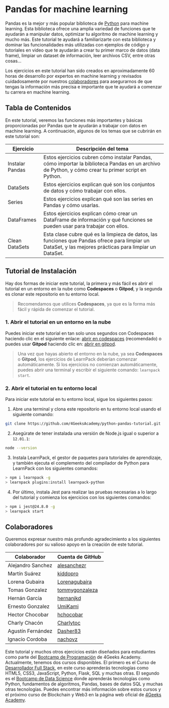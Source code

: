 # Pandas for machine learning

Pandas es la mejor y más popular biblioteca de [Python](https://4geeks.com/es/lesson/que-es-python-tutorial) para machine learning. Esta biblioteca ofrece una amplia variedad de funciones que te ayudarán a manipular datos, optimizar tu algoritmo de machine learning y mucho más. Este tutorial te ayudará a familiarizarte con esta biblioteca y dominar las funcionalidades más utilizadas con ejemplos de código y tutoriales en video que te ayudarán a crear tu primer marco de datos (data frame), limpiar un dataset de información, leer archivos CSV, entre otras cosas...

Los ejercicios en este tutorial han sido creados en aproximadamente 60 horas de desarrollo por expertos en machine learning y revisados cuidadosamente por nuestros [colaboradores](https://github.com/4GeeksAcademy/python-functions-programming-exercises/graphs/contributors) para asegurarnos de que tengas la información más precisa e importante que te ayudará a comenzar tu carrera en machine learning.

## Tabla de Contenidos

En este tutorial, veremos las funciones más importantes y básicas proporcionadas por Pandas que te ayudarán a trabajar con datos en machine learning. A continuación, algunos de los temas que se cubrirán en este tutorial son:

| Ejercicio     | Descripción del tema                                                                                                    |
|---------------|----------------------------------------------------------------------------------------------------------------------------------------------------|
|Instalar Pandas | Estos ejercicios cubren cómo instalar Pandas, cómo importar la biblioteca Pandas en un archivo de Python, y cómo crear tu primer script en Python.          |
|DataSets       | Estos ejercicios explican qué son los conjuntos de datos y cómo trabajar con ellos.                                                                                |
|Series         | Estos ejercicios explican qué son las series en Pandas y cómo usarlas.                                                                    |
|DataFrames     | Estos ejercicios explican cómo crear un DataFrame de información y qué funciones se pueden usar para trabajar con ellos.                                    |
|Clean DataSets | Esta clase cubre qué es la limpieza de datos, las funciones que Pandas ofrece para limpiar un DataSet, y las mejores prácticas para limpiar un DataSet. |

## Tutorial de Instalación

Hay dos formas de iniciar este tutorial, la primera y más fácil es abrir el tutorial en un entorno en la nube como **Codespaces** o **Gitpod**, y la segunda es clonar este repositorio en tu entorno local.

> Recomendamos que utilices **Codespaces**, ya que es la forma más fácil y rápida de comenzar el tutorial.

### 1. Abrir el tutorial en un entorno en la nube

Puedes iniciar este tutorial en tan solo unos segundos con Codespaces haciendo clic en el siguiente enlace: [abrir en codespaces](https://codespaces.new/?repo=4GeeksAcademy/python-pandas-tutorial) (recomendado) o puedes usar **Gitpod** haciendo clic en: [abrir en gitpod](https://gitpod.io#https://github.com/4GeeksAcademy/python-pandas-tutorial).

> Una vez que hayas abierto el entorno en la nube, ya sea **Codespaces** o **Gitpod**, los ejercicios de LearnPack deberían comenzar automáticamente. Si los ejercicios no comienzan automáticamente, puedes abrir una terminal y escribir el siguiente comando: `learnpack start`.

### 2. Abrir el tutorial en tu entorno local

Para iniciar este tutorial en tu entorno local, sigue los siguientes pasos:

1.  Abre una terminal y clona este repositorio en tu entorno local usando el siguiente comando:

```bash
git clone https://github.com/4GeeksAcademy/python-pandas-tutorial.git 
```

2. Asegúrate de tener instalada una versión de Node.js igual o superior a `12.01.1`:

```bash
node --version
```

3. Instala LearnPack, el gestor de paquetes para tutoriales de aprendizaje, y también ejecuta el complemento del compilador de Python para LearnPack con los siguientes comandos:
 
```bash
> npm i learnpack -g
> learnpack plugins:install learnpack-python
```

4. Por último, instala Jest para realizar las pruebas necesarias a lo largo del tutorial y comienza los ejercicios con los siguientes comandos:

```bash
> npm i jest@24.8.0 -g
> learnpack start
```

## Colaboradores

Queremos expresar nuestro más profundo agradecimiento a los siguientes colaboradores por su valioso apoyo en la creación de este tutorial.

| Colaborador       | Cuenta de GitHub                                  |
|-------------------|-----------------------------------------------------|
| Alejandro Sanchez | [alesanchezr](https://github.com/alesanchezr)       |
| Martín Suárez     | [kiddopro](https://github.com/kiddopro)             |
| Lorena Gubaira    | [Lorenagubaira](https://github.com/Lorenagubaira)   |
| Tomas Gonzalez    | [tommygonzaleza](https://github.com/tommygonzaleza) |
| Hernán García     | [hernanjkd](https://github.com/hernanjkd)           |
| Ernesto Gonzalez  | [UmiKami](https://github.com/UmiKami)               |
| Hector Chocobar   | [hchocobar](https://github.com/hchocobar)           |
| Charly Chacón     | [Charlytoc](https://github.com/Charlytoc)           |
| Agustín Fernández | [Dasher83](https://github.com/Dasher83)             |
| Ignacio Cordoba   | [nachovz](https://github.com/nachovz)               |

Este tutorial y muchos otros ejercicios están diseñados para estudiantes como parte del [Bootcamp de Programación](https://4geeksacademy.com/us/coding-bootcamp) de 4Geeks Academy. Actualmente, tenemos dos cursos disponibles. El primero es el Curso de [Desarrollador Full Stack](https://4geeksacademy.com/us/coding-bootcamps/part-time-full-stack-developer), en este curso aprenderás tecnologías como HTML5, CSS3, JavaScript, Python, Flask, SQL y muchas otras. El segundo es el [Bootcamp de Data Science](https://4geeksacademy.com/us/coding-bootcamps/datascience-machine-learning) donde aprenderás tecnologías como Python, fundamentos de algoritmos, Pandas, bases de datos SQL y muchas otras tecnologías. Puedes encontrar más información sobre estos cursos y el próximo curso de Blockchain y Web3 en la página web oficial de [4Geeks Academy](http://4geeksacademy.com/).

